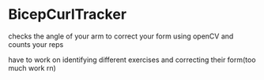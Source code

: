 # BicepCurlTracker

checks the angle of your arm to correct your form using openCV and counts your reps

have to work on identifying different exercises and correcting their form(too much work rn)
